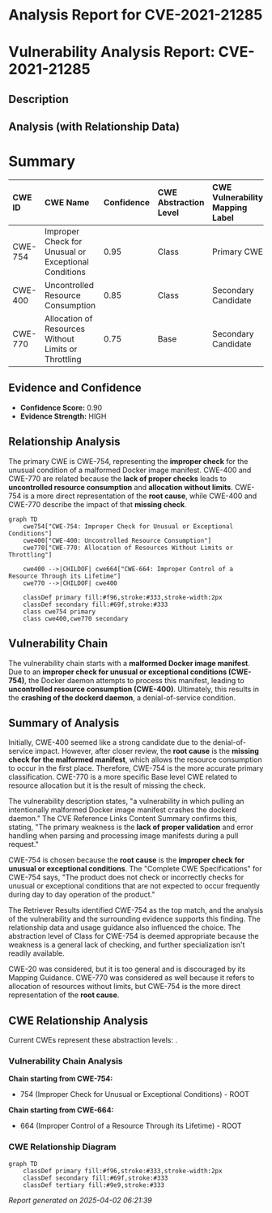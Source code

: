# Analysis Report for CVE-2021-21285

# Vulnerability Analysis Report: CVE-2021-21285

## Description



## Analysis (with Relationship Data)

# Summary
| CWE ID  | CWE Name                                                                                           | Confidence | CWE Abstraction Level | CWE Vulnerability Mapping Label | CWE-Vulnerability Mapping Notes |
| :-------- | :-------------------------------------------------------------------------------------------------- | :---------- | :---------------------- | :------------------------------ | :------------------------------ |
| CWE-754 | Improper Check for Unusual or Exceptional Conditions                                                | 0.95      | Class                    | Primary CWE                     | Allowed-with-Review             |
| CWE-400 | Uncontrolled Resource Consumption                                                                  | 0.85      | Class                    | Secondary Candidate             | Discouraged                    |
| CWE-770 | Allocation of Resources Without Limits or Throttling                                                | 0.75      | Base                  | Secondary Candidate             | Allowed                   |

## Evidence and Confidence

*   **Confidence Score:** 0.90
*   **Evidence Strength:** HIGH

## Relationship Analysis
The primary CWE is CWE-754, representing the **improper check** for the unusual condition of a malformed Docker image manifest. CWE-400 and CWE-770 are related because the **lack of proper checks** leads to **uncontrolled resource consumption** and **allocation without limits**. CWE-754 is a more direct representation of the **root cause**, while CWE-400 and CWE-770 describe the impact of that **missing check**.

```mermaid
graph TD
    cwe754["CWE-754: Improper Check for Unusual or Exceptional Conditions"]
    cwe400["CWE-400: Uncontrolled Resource Consumption"]
    cwe770["CWE-770: Allocation of Resources Without Limits or Throttling"]
    
    cwe400 -->|CHILDOF| cwe664["CWE-664: Improper Control of a Resource Through its Lifetime"]
    cwe770 -->|CHILDOF| cwe400
    
    classDef primary fill:#f96,stroke:#333,stroke-width:2px
    classDef secondary fill:#69f,stroke:#333
    class cwe754 primary
    class cwe400,cwe770 secondary
```

## Vulnerability Chain
The vulnerability chain starts with a **malformed Docker image manifest**. Due to an **improper check for unusual or exceptional conditions (CWE-754)**, the Docker daemon attempts to process this manifest, leading to **uncontrolled resource consumption (CWE-400)**. Ultimately, this results in the **crashing of the dockerd daemon**, a denial-of-service condition.

## Summary of Analysis
Initially, CWE-400 seemed like a strong candidate due to the denial-of-service impact. However, after closer review, the **root cause** is the **missing check for the malformed manifest**, which allows the resource consumption to occur in the first place. Therefore, CWE-754 is the more accurate primary classification. CWE-770 is a more specific Base level CWE related to resource allocation but it is the result of missing the check.

The vulnerability description states, "a vulnerability in which pulling an intentionally malformed Docker image manifest crashes the dockerd daemon." The CVE Reference Links Content Summary confirms this, stating, "The primary weakness is the **lack of proper validation** and error handling when parsing and processing image manifests during a pull request."

CWE-754 is chosen because the **root cause** is the **improper check for unusual or exceptional conditions**. The "Complete CWE Specifications" for CWE-754 says, "The product does not check or incorrectly checks for unusual or exceptional conditions that are not expected to occur frequently during day to day operation of the product."

The Retriever Results identified CWE-754 as the top match, and the analysis of the vulnerability and the surrounding evidence supports this finding. The relationship data and usage guidance also influenced the choice. The abstraction level of Class for CWE-754 is deemed appropriate because the weakness is a general lack of checking, and further specialization isn't readily available.

CWE-20 was considered, but it is too general and is discouraged by its Mapping Guidance. CWE-770 was considered as well because it refers to allocation of resources without limits, but CWE-754 is the more direct representation of the **root cause**.


## CWE Relationship Analysis

Current CWEs represent these abstraction levels: .


### Vulnerability Chain Analysis

**Chain starting from CWE-754:**
- 754 (Improper Check for Unusual or Exceptional Conditions) - ROOT


**Chain starting from CWE-664:**
- 664 (Improper Control of a Resource Through its Lifetime) - ROOT



### CWE Relationship Diagram

```mermaid
graph TD
    classDef primary fill:#f96,stroke:#333,stroke-width:2px
    classDef secondary fill:#69f,stroke:#333
    classDef tertiary fill:#9e9,stroke:#333
```



*Report generated on 2025-04-02 06:21:39*
